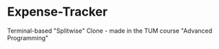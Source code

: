 # Expense-Tracker
Terminal-based "Splitwise" Clone - made in the TUM course "Advanced Programming" 
